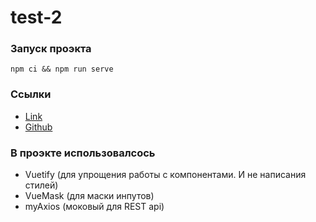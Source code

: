 # test-2

### Запуск проэкта
```
npm ci && npm run serve
```
### Ссылки

- [Link](http://test-2-task.surge.sh/main)
- [Github](https://github.com/SergeyGuliy/test-2)

### В проэкте использовалсось

- Vuetify (для упрощения работы с компонентами. И не написания стилей)
- VueMask (для маски инпутов)
- myAxios (моковый для REST api)

